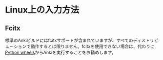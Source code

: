 # Linux上の入力方法

## Fcitx

標準のAnkiビルドにはfcitxサポートが含まれていますが、すべてのディストリビューションで動作するとは限りません。fcitxを使用できない場合は、代わりに[Python wheels](https://betas.ankiweb.net/#via-pypipip)からAnkiを実行することをお勧めします。
